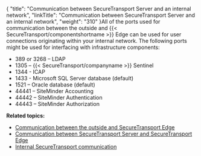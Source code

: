 {
    "title": "Communication between SecureTransport Server and an internal network",
    "linkTitle": "Communication between SecureTransport Server and an internal network",
    "weight": "310"
}All of the ports used for communication between the outside and {{< SecureTransport/componentshortname  >}} Edge can be used for user connections originating within your internal network. The following ports might be used for interfacing with infrastructure components:

-   389 or 3268 – LDAP
-   1305 – {{< SecureTransport/companyname >}} Sentinel
-   1344 - ICAP
-   1433 - Microsoft SQL Server database (default)
-   1521 – Oracle database (default)
-   44441 – SiteMinder Accounting
-   44442 – SiteMinder Authentication
-   44443 – SiteMinder Authorization

**Related topics:**

-   [Communication between the outside and SecureTransport Edge](../r_st_communication_between_outside)
-   [Communication between SecureTransport Server and SecureTransport Edge](../r_st_communication_between)
-   [Internal SecureTransport communication](../r_st_internal_communication)
